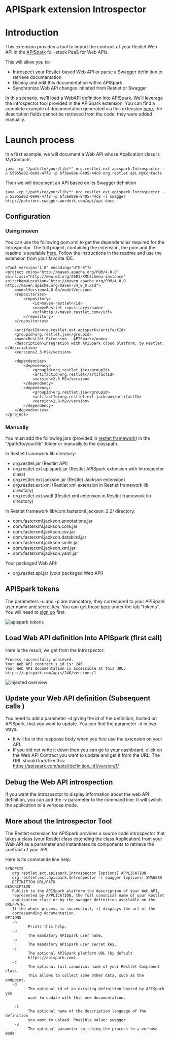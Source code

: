 APISpark extension Introspector
===============================

Introduction
============

This extension provides a tool to import the contract of your Restlet Web API in 
the [APISpark](https://apispark.com/) full-stack PaaS for Web APIs.

This will allow you to: 

-   Introspect your Restlet-based Web API or parse a Swagger definition to retrieve documentation
-   Display and edit this documentation within APISpark
-   Synchronize Web API changes initiated from Restlet or Swagger

In this scenario, we’ll  load a WebAPI definition into APISpark. We’ll leverage the introspector tool provided in the APISpark extension. You can find a complete example of documentation generated via this extension [here](https://apispark.com/apis/1427/versions/1/overview/), the description fields cannot be retrieved from the code, they were added manually.
 
Launch process
==============

In a first example, we will document a Web API whose Application class is MyContacts

    java -cp "/path/to/your/lib/*" org.restlet.ext.apispark.Introspector -u 55955e02-0e99-47f8 -p 6f3ee88e-8405-44c8 org.restlet.api.MyContacts
    
Then we will document an API based on its Swagger definition

    java -cp "/path/to/your/lib/*" org.restlet.ext.apispark.Introspector -u 55955e02-0e99-47f8 -p 6f3ee88e-8405-44c8 -l swagger http://petstore.swagger.wordnik.com/api/api-docs
    
Configuration
-------------

### Using maven

You can use the following pom.xml to get the dependencies required for the Introspector. The full project, containing the extension, the pom and the readme is available [here](../../../archives/misc/2.3/org.restlet.ext.apispark.zip). Follow the instructions in the readme and use the extension from your favorite IDE.

    <?xml version="1.0" encoding="UTF-8"?>
    <project xmlns="http://maven.apache.org/POM/4.0.0" xmlns:xsi="http://www.w3.org/2001/XMLSchema-instance"    xsi:schemaLocation="http://maven.apache.org/POM/4.0.0 http://maven.apache.org/maven-v4_0_0.xsd">
        <modelVersion>4.0.0</modelVersion>
        <repositories>
            <repository>
                <id>maven-restlet</id>
                <name>Restlet repository</name>
                <url>http://maven.restlet.com</url>
            </repository>
        </repositories>
    
        <artifactId>org.restlet.ext.apispark</artifactId>
        <groupId>org.restlet.jse</groupId>
        <name>Restlet Extension - APISpark</name>
        <description>Integration with APISpark cloud platform, by Restlet.</description>
        <version>2.3-M2</version>
    
        <dependencies>
            <dependency>
                <groupId>org.restlet.jse</groupId>
                <artifactId>org.restlet</artifactId>
                <version>2.3-M2</version>
            </dependency>
            <dependency>
                <groupId>org.restlet.jse</groupId>
                <artifactId>org.restlet.ext.jackson</artifactId>
                <version>2.3-M2</version>
            </dependency>
        </dependencies>
    </project>

### Manually


You must add the following jars (provided in 
[restlet framework](http://restlet.com/download/current#release=stable&edition=jse&distribution=zip 
"download restlet framework")) 
in the "/path/to/your/lib" folder or manually to the classpath.

In Restlet framework lib directory:

-   org.restlet.jar (Restlet API)
-   org.restlet.ext.apispark.jar (Restlet APISpark extension with Introspector class)
-   org.restlet.ext.jackson.jar (Restlet Jackson extension)
-   org.restlet.ext.xml (Restlet xml extension in Restlet framework lib directory)
-   org.restlet.ext.wadl (Restlet xml extension in Restlet framework lib directory)


In Restlet framework lib/com.fasterxml.jackson_2.2/ directory:

-   com.fasterxml.jackson.annotations.jar
-   com.fasterxml.jackson.core.jar
-   com.fasterxml.jackson.csv.jar
-   com.fasterxml.jackson.databind.jar
-   com.fasterxml.jackson.smile.jar
-   com.fasterxml.jackson.xml.jar
-   com.fasterxml.jackson.yaml.jar

Your packaged Web API:

-   org.restlet.api.jar (your packaged Web API)


APISpark tokens
---------------
The parameters -u and -p are mandatory, they correspond to your APISpark user name and secret key. You can get those [here](https://apispark.com/account/overview) under the tab "tokens". You will need to [sign up](https://apispark.com/signin) first.

![apispark tokens](/learn/archives/images/apisparkTokens.png)

Load Web API definition into APISpark (first call)
----------------------------------------------------
 
Here is the result, we get from the Introspector:

    Process successfully achieved.
    Your Web API contract's id is: 246
    Your Web API documentation is accessible at this URL: https://apispark.com/apis/246/versions/1
 
 
![injected overview](/learn/archives/images/injectedOverview.png)

Update your Web API definition (Subsequent calls )
--------------------------------------------------
 

You need to add a parameter -d giving the id of the definition, hosted on APISpark, that you want to update. You can find the parameter -d in two ways. 

-   It will be in the response body when you first use the extension on your API. 
-   If you did not write it down then you can go to your dashboard, click on the Web API Contract you want to update and get it from the URL. The URL should look like this: https://apispark.com/apis/[definition_id]/version/1/
 

Debug the Web API introspection
-------------------------------

If you want the introspector to display information about the web API definition, you can add the -v parameter to the command line. It will switch the application to a verbose mode.
 
More about the Introspector Tool
--------------------------------
 
The Restlet extension for APISpark provides a source code introspector that takes a class (your Restlet class extending the class Application) from your Web API as a parameter and instantiates its components to retrieve the contract of your API.

Here is its commande line help:


    SYNOPSIS
       org.restlet.ext.apispark.Introspector [options] APPLICATION
       org.restlet.ext.apispark.Introspector -l swagger [options] SWAGGER
       DEFINITION URL/PATH
    DESCRIPTION
       Publish to the APISpark platform the description of your Web API,
       represented by APPLICATION, the full canonical name of your Restlet
       application class or by the swagger definition available on the  URL/PATH.
       If the whole process is successfull, it displays the url of the
       corresponding documentation.
    OPTIONS
       -h
              Prints this help.
       -u
              The mandatory APISpark user name.
       -p
              The mandatory APISpark user secret key.
       -s
              The optional APISpark platform URL (by default
              https://apispark.com).
       -c
              The optional full canonical name of your Restlet Component class.
              This allows to collect some other data, such as the endpoint.
       -d
              The optional id of an existing definition hosted by APISpark you
              want to update with this new documentation.
              
        -l
              The optional name of the description language of the definition
              you want to upload. Possible value: swagger
        -v
              The optional parameter switching the process to a verbose mode
